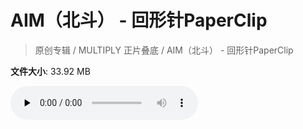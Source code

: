 # AIM（北斗） - 回形针PaperClip

> 原创专辑 / MULTIPLY 正片叠底 / AIM（北斗） - 回形针PaperClip

**文件大小**: 33.92 MB

<audio preload="none" controls><source src="https://file.hsyhx.top/video/原创专辑/MULTIPLY 正片叠底/AIM（北斗） - 回形针PaperClip.flac" type="audio/mpeg">🤔 您的浏览器不支持此音频格式</audio>